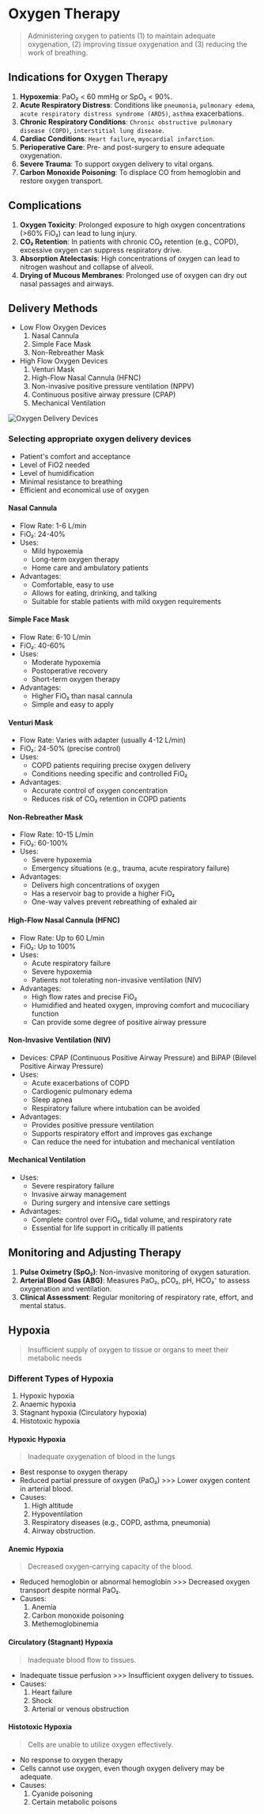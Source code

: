 # Oxygen Therapy

> Administering oxygen to patients (1) to maintain adequate oxygenation, (2) improving tissue oxygenation and (3) reducing the work of breathing.

## Indications for Oxygen Therapy

1. **Hypoxemia**: PaO₂ < 60 mmHg or SpO₂ < 90%.
1. **Acute Respiratory Distress**: Conditions like `pneumonia`, `pulmonary edema`, `acute respiratory distress syndrome (ARDS)`, `asthma` exacerbations.
1. **Chronic Respiratory Conditions**: `Chronic obstructive pulmonary disease (COPD)`, `interstitial lung disease`.
1. **Cardiac Conditions**: `Heart failure`, `myocardial infarction`.
1. **Perioperative Care**: Pre- and post-surgery to ensure adequate oxygenation.
1. **Severe Trauma**: To support oxygen delivery to vital organs.
1. **Carbon Monoxide Poisoning**: To displace CO from hemoglobin and restore oxygen transport.

## Complications

1. **Oxygen Toxicity**: Prolonged exposure to high oxygen concentrations (>60% FiO₂) can lead to lung injury.
1. **CO₂ Retention**: In patients with chronic CO₂ retention (e.g., COPD), excessive oxygen can suppress respiratory drive.
1. **Absorption Atelectasis**: High concentrations of oxygen can lead to nitrogen washout and collapse of alveoli.
1. **Drying of Mucous Membranes**: Prolonged use of oxygen can dry out nasal passages and airways.

## Delivery Methods

- Low Flow Oxygen Devices
  1. Nasal Cannula
  1. Simple Face Mask
  1. Non-Rebreather Mask
- High Flow Oxygen Devices
  1. Venturi Mask
  1. High-Flow Nasal Cannula (HFNC)
  1. Non-invasive positive pressure ventilation (NPPV)
  1. Continuous positive airway pressure (CPAP)
  1. Mechanical Ventilation

![Oxygen Delivery Devices](/anaesthesia/oxygen-delivery-devices.jpg)

### Selecting appropriate oxygen delivery devices

- Patient's comfort and acceptance
- Level of FiO2 needed
- Level of humidification
- Minimal resistance to breathing
- Efficient and economical use of oxygen

#### Nasal Cannula

- Flow Rate: 1-6 L/min
- FiO₂: 24-40%
- Uses:
  - Mild hypoxemia
  - Long-term oxygen therapy
  - Home care and ambulatory patients
- Advantages:
  - Comfortable, easy to use
  - Allows for eating, drinking, and talking
  - Suitable for stable patients with mild oxygen requirements

#### Simple Face Mask

- Flow Rate: 6-10 L/min
- FiO₂: 40-60%
- Uses:
  - Moderate hypoxemia
  - Postoperative recovery
  - Short-term oxygen therapy
- Advantages:
  - Higher FiO₂ than nasal cannula
  - Simple and easy to apply

#### Venturi Mask

- Flow Rate: Varies with adapter (usually 4-12 L/min)
- FiO₂: 24-50% (precise control)
- Uses:
  - COPD patients requiring precise oxygen delivery
  - Conditions needing specific and controlled FiO₂
- Advantages:
  - Accurate control of oxygen concentration
  - Reduces risk of CO₂ retention in COPD patients

#### Non-Rebreather Mask

- Flow Rate: 10-15 L/min
- FiO₂: 60-100%
- Uses:
  - Severe hypoxemia
  - Emergency situations (e.g., trauma, acute respiratory failure)
- Advantages:
  - Delivers high concentrations of oxygen
  - Has a reservoir bag to provide a higher FiO₂
  - One-way valves prevent rebreathing of exhaled air

#### High-Flow Nasal Cannula (HFNC)

- Flow Rate: Up to 60 L/min
- FiO₂: Up to 100%
- Uses:
  - Acute respiratory failure
  - Severe hypoxemia
  - Patients not tolerating non-invasive ventilation (NIV)
- Advantages:
  - High flow rates and precise FiO₂
  - Humidified and heated oxygen, improving comfort and mucociliary function
  - Can provide some degree of positive airway pressure

#### Non-Invasive Ventilation (NIV)

- Devices: CPAP (Continuous Positive Airway Pressure) and BiPAP (Bilevel Positive Airway Pressure)
- Uses:
  - Acute exacerbations of COPD
  - Cardiogenic pulmonary edema
  - Sleep apnea
  - Respiratory failure where intubation can be avoided
- Advantages:
  - Provides positive pressure ventilation
  - Supports respiratory effort and improves gas exchange
  - Can reduce the need for intubation and mechanical ventilation

#### Mechanical Ventilation

- Uses:
  - Severe respiratory failure
  - Invasive airway management
  - During surgery and intensive care settings
- Advantages:
  - Complete control over FiO₂, tidal volume, and respiratory rate
  - Essential for life support in critically ill patients

## Monitoring and Adjusting Therapy

1. **Pulse Oximetry (SpO₂)**: Non-invasive monitoring of oxygen saturation.
1. **Arterial Blood Gas (ABG)**: Measures PaO₂, pCO₂, pH, HCO₃⁻ to assess oxygenation and ventilation.
1. **Clinical Assessment**: Regular monitoring of respiratory rate, effort, and mental status.

## Hypoxia

> Insufficient supply of oxygen to tissue or organs to meet their metabolic needs

### Different Types of Hypoxia

1. Hypoxic hypoxia
1. Anaemic hypoxia
1. Stagnant hypoxia (Circulatory hypoxia)
1. Histotoxic hypoxia

#### Hypoxic Hypoxia

> Inadequate oxygenation of blood in the lungs

- Best response to oxygen therapy
- Reduced partial pressure of oxygen (PaO₂) >>> Lower oxygen content in arterial blood.
- Causes:
  1. High altitude
  1. Hypoventilation
  1. Respiratory diseases (e.g., COPD, asthma, pneumonia)
  1. Airway obstruction.

#### Anemic Hypoxia

> Decreased oxygen-carrying capacity of the blood.

- Reduced hemoglobin or abnormal hemoglobin >>> Decreased oxygen transport despite normal PaO₂.
- Causes:
  1. Anemia
  1. Carbon monoxide poisoning
  1. Methemoglobinemia

#### Circulatory (Stagnant) Hypoxia

> Inadequate blood flow to tissues.

- Inadequate tissue perfusion >>> Insufficient oxygen delivery to tissues.
- Causes:
  1. Heart failure
  1. Shock
  1. Arterial or venous obstruction

#### Histotoxic Hypoxia

> Cells are unable to utilize oxygen effectively.

- No response to oxygen therapy
- Cells cannot use oxygen, even though oxygen delivery may be adequate.
- Causes:
  1. Cyanide poisoning
  1. Certain metabolic poisons
